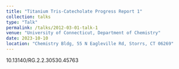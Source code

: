 ```yaml
---
title: "Titanium Tris-Catecholate Progress Report 1"
collection: talks
type: "Talk"
permalink: /talks/2012-03-01-talk-1
venue: "University of Connecticut, Department of Chemistry"
date: 2023-10-10
location: "Chemistry Bldg, 55 N Eagleville Rd, Storrs, CT 06269"
---
```


10.13140/RG.2.2.30530.45763
